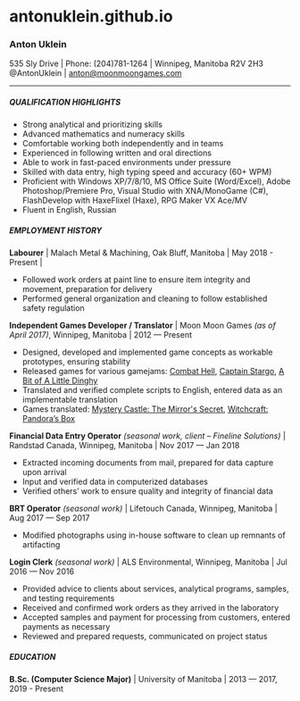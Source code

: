 # antonuklein.github.io

### Anton Uklein
535 Sly Drive | Phone: (204)781-1264 | Winnipeg, Manitoba R2V 2H3
@AntonUklein | anton@moonmoongames.com

----

##### QUALIFICATION HIGHLIGHTS

* Strong analytical and prioritizing skills  
* Advanced mathematics and numeracy skills  
* Comfortable working both independently and in teams  
* Experienced in following written and oral directions  
* Able to work in fast-paced environments under pressure  
* Skilled with data entry, high typing speed and accuracy (60+ WPM)  
* Proficient with Windows XP/7/8/10, MS Office Suite (Word/Excel), Adobe Photoshop/Premiere Pro, Visual Studio with XNA/MonoGame (C#), FlashDevelop with HaxeFlixel (Haxe), RPG Maker VX Ace/MV  
* Fluent in English, Russian  

##### EMPLOYMENT HISTORY

**Labourer** | Malach Metal & Machining, Oak Bluff, Manitoba | May 2018 - Present |

* Followed work orders at paint line to ensure item integrity and movement, preparation for delivery  
* Performed general organization and cleaning to follow established safety regulation  

**Independent Games Developer / Translator** | Moon Moon Games *(as of April 2017)*, Winnipeg, Manitoba | 2012 — Present  

* Designed, developed and implemented game concepts as workable prototypes, ensuring stability  
* Released games for various gamejams: [Combat Hell](https://moonmoongames.itch.io/combat-hell), [Captain Stargo](https://moonmoongames.itch.io/captain-stargo), [A Bit of A Little Dinghy](https://moonmoongames.itch.io/a-bit-of-a-little-dinghy)  
* Translated and verified complete scripts to English, entered data as an implementable translation  
* Games translated: [Mystery Castle: The Mirror's Secret](https://store.steampowered.com/app/428250/Mystery_Castle_The_Mirrors_Secret/), [Witchcraft: Pandora’s Box](https://www.bigfishgames.com/games/18139/witchcraft-pandoras-box/)  

**Financial Data Entry Operator** *(seasonal work, client – Fineline Solutions)* | Randstad Canada, Winnipeg, Manitoba | Nov 2017 — Jan 2018  

* Extracted incoming documents from mail, prepared for data capture upon arrival  
* Input and verified data in computerized databases  
* Verified others’ work to ensure quality and integrity of financial data  

**BRT Operator** *(seasonal work)* | Lifetouch Canada, Winnipeg, Manitoba | Aug 2017 — Sep 2017  

* Modified photographs using in-house software to clean up remnants of artifacting  

**Login Clerk** *(seasonal work)* | ALS Environmental, Winnipeg, Manitoba | Jul 2016 — Nov 2016  

* Provided advice to clients about services, analytical programs, samples, and testing requirements 
* Received and confirmed work orders as they arrived in the laboratory  
* Accepted samples and payment for processing from customers, entered payments as necessary  
* Reviewed and prepared requests, communicated on project status

##### EDUCATION  

**B.Sc. (Computer Science Major)** | University of Manitoba | 2013 — 2017, 2019 - Present  